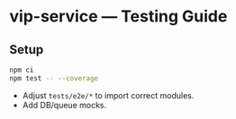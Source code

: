 # vip-service — Testing Guide

## Setup
```bash
npm ci
npm test -- --coverage
```
- Adjust `tests/e2e/*` to import correct modules.
- Add DB/queue mocks.
